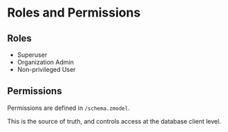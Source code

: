 # Roles and Permissions

## Roles

- Superuser
- Organization Admin
- Non-privileged User

## Permissions

Permissions are defined in `/schema.zmodel`.

This is the source of truth, and controls access at the database client level.
